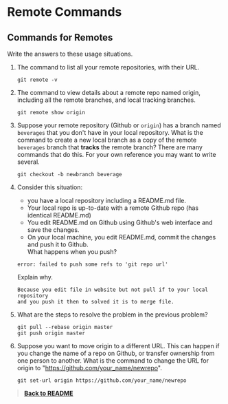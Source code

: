 # Remote Commands

## Commands for Remotes

Write the answers to these usage situations.

1. The command to list all your remote repositories, with their URL.

   ```Command for list all remote with URL
   git remote -v
   ```

2. The command to view details about a remote repo named origin, including all the remote branches, and local tracking branches.

   ```Command to view details about remote repo name origin
   git remote show origin
   ```

3. Suppose your remote repository (Github or `origin`) has a branch named `beverages` that you don't have in your local repository. What is the command to create a new local branch as a copy of the remote `beverages` branch that **tracks** the remote branch?
   There are many commands that do this. For your own reference you may want to write several.

   ```Create new branch that copy and track from remote 'beverage'
   git checkout -b newbranch beverage
   ```

4. Consider this situation:

   - you have a local repository including a README.md file.
   - Your local repo is up-to-date with a remote Github repo (has identical README.md)
   - You edit README.md on Github using Github's web interface and save the changes.
   - On your local machine, you edit README.md, commit the changes and push it to Github.  
     What happens when you push?

   ```This is what happen after push without pull
   error: failed to push some refs to 'git repo url'
   ```

   Explain why.

   ```Explain about error
   Because you edit file in website but not pull if to your local repository
   and you push it then to solved it is to merge file.
   ```

5. What are the steps to resolve the problem in the previous problem?

    ```Resolve conflict
    git pull --rebase origin master
    git push origin master
    ```

6. Suppose you want to move origin to a different URL. This can happen if you change the name of a repo on Github, or transfer ownership from one person to another. What is the command to change the URL for origin to "https://github.com/your_name/newrepo".

    ```Change remote URL
    git set-url origin https://github.com/your_name/newrepo
    ```

>**[Back to README](README.md)**
